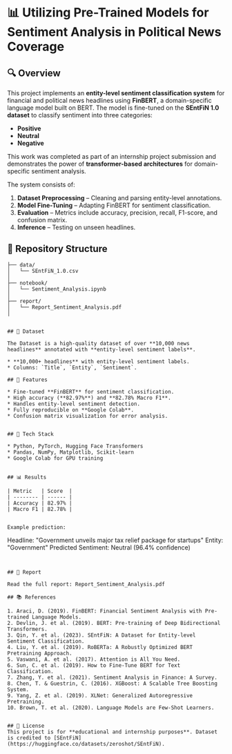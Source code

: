 # 📊 Utilizing Pre-Trained Models for Sentiment Analysis in Political News Coverage

## 🔍 Overview

This project implements an **entity-level sentiment classification system** for financial and political news headlines using **FinBERT**, a domain-specific language model built on BERT. The model is fine-tuned on the **SEntFiN 1.0 dataset** to classify sentiment into three categories:

* **Positive**
* **Neutral**
* **Negative**

This work was completed as part of an internship project submission and demonstrates the power of **transformer-based architectures** for domain-specific sentiment analysis.

The system consists of:

1. **Dataset Preprocessing** – Cleaning and parsing entity-level annotations.
2. **Model Fine-Tuning** – Adapting FinBERT for sentiment classification.
3. **Evaluation** – Metrics include accuracy, precision, recall, F1-score, and confusion matrix.
4. **Inference** – Testing on unseen headlines.

## 📂 Repository Structure

```│
├── data/
│   └── SEntFiN_1.0.csv               
│
├── notebook/
│   └── Sentiment_Analysis.ipynb        
│
├── report/
│   └── Report_Sentiment_Analysis.pdf  
│


## 📜 Dataset

The Dataset is a high-quality dataset of over **10,000 news headlines** annotated with **entity-level sentiment labels**.  

* **10,000+ headlines** with entity-level sentiment labels.
* Columns: `Title`, `Entity`, `Sentiment`.

## 🚀 Features

* Fine-tuned **FinBERT** for sentiment classification.
* High accuracy (**82.97%**) and **82.78% Macro F1**.
* Handles entity-level sentiment detection.
* Fully reproducible on **Google Colab**.
* Confusion matrix visualization for error analysis.


## 🔧 Tech Stack

* Python, PyTorch, Hugging Face Transformers
* Pandas, NumPy, Matplotlib, Scikit-learn
* Google Colab for GPU training


## 📊 Results

| Metric   | Score  |
| -------- | ------ |
| Accuracy | 82.97% |
| Macro F1 | 82.78% |


Example prediction:

```
Headline: "Government unveils major tax relief package for startups"
Entity: "Government"
Predicted Sentiment: Neutral (96.4% confidence)
```


## 📘 Report

Read the full report: Report_Sentiment_Analysis.pdf

## 📚 References

1. Araci, D. (2019). FinBERT: Financial Sentiment Analysis with Pre-trained Language Models.
2. Devlin, J. et al. (2019). BERT: Pre-training of Deep Bidirectional Transformers.
3. Qin, Y. et al. (2023). SEntFiN: A Dataset for Entity-level Sentiment Classification.
4. Liu, Y. et al. (2019). RoBERTa: A Robustly Optimized BERT Pretraining Approach.
5. Vaswani, A. et al. (2017). Attention is All You Need.
6. Sun, C. et al. (2019). How to Fine-Tune BERT for Text Classification.
7. Zhang, Y. et al. (2021). Sentiment Analysis in Finance: A Survey.
8. Chen, T. & Guestrin, C. (2016). XGBoost: A Scalable Tree Boosting System.
9. Yang, Z. et al. (2019). XLNet: Generalized Autoregressive Pretraining.
10. Brown, T. et al. (2020). Language Models are Few-Shot Learners.


## 📜 License
This project is for **educational and internship purposes**. Dataset is credited to [SEntFiN](https://huggingface.co/datasets/zeroshot/SEntFiN).
